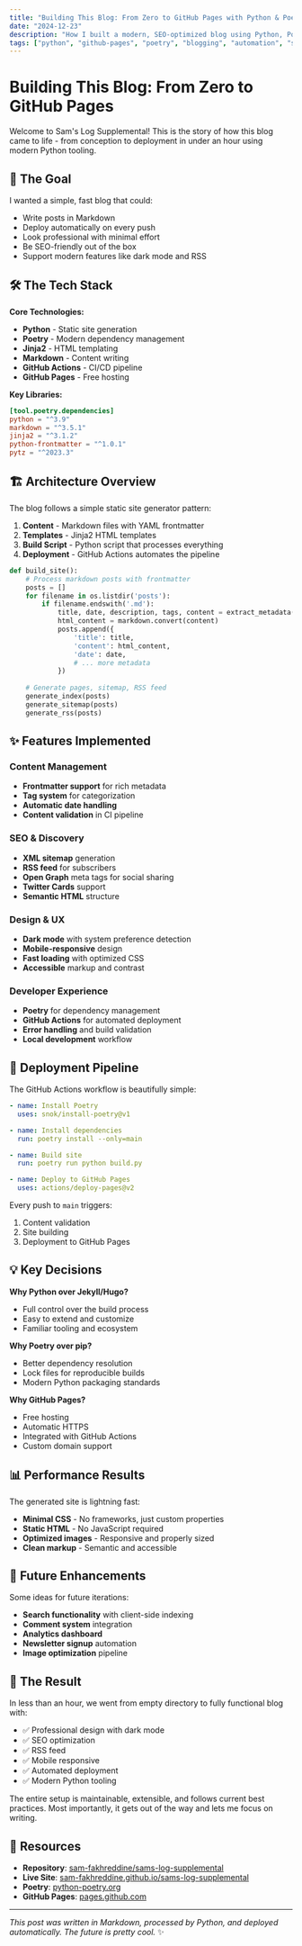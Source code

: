 ```yaml
---
title: "Building This Blog: From Zero to GitHub Pages with Python & Poetry"
date: "2024-12-23"
description: "How I built a modern, SEO-optimized blog using Python, Poetry, GitHub Actions, and GitHub Pages - complete with dark mode and RSS feeds."
tags: ["python", "github-pages", "poetry", "blogging", "automation", "seo"]
---
```


# Building This Blog: From Zero to GitHub Pages

Welcome to Sam's Log Supplemental! This is the story of how this blog came to life - from conception to deployment in under an hour using modern Python tooling.

## 🎯 The Goal

I wanted a simple, fast blog that could:
- Write posts in Markdown
- Deploy automatically on every push
- Look professional with minimal effort
- Be SEO-friendly out of the box
- Support modern features like dark mode and RSS

## 🛠️ The Tech Stack

**Core Technologies:**
- **Python** - Static site generation
- **Poetry** - Modern dependency management
- **Jinja2** - HTML templating
- **Markdown** - Content writing
- **GitHub Actions** - CI/CD pipeline
- **GitHub Pages** - Free hosting

**Key Libraries:**
```toml
[tool.poetry.dependencies]
python = "^3.9"
markdown = "^3.5.1"
jinja2 = "^3.1.2"
python-frontmatter = "^1.0.1"
pytz = "^2023.3"
```

## 🏗️ Architecture Overview

The blog follows a simple static site generator pattern:

1. **Content** - Markdown files with YAML frontmatter
2. **Templates** - Jinja2 HTML templates
3. **Build Script** - Python script that processes everything
4. **Deployment** - GitHub Actions automates the pipeline

```python
def build_site():
    # Process markdown posts with frontmatter
    posts = []
    for filename in os.listdir('posts'):
        if filename.endswith('.md'):
            title, date, description, tags, content = extract_metadata(filepath)
            html_content = markdown.convert(content)
            posts.append({
                'title': title,
                'content': html_content,
                'date': date,
                # ... more metadata
            })
    
    # Generate pages, sitemap, RSS feed
    generate_index(posts)
    generate_sitemap(posts)
    generate_rss(posts)
```

## ✨ Features Implemented

### Content Management
- **Frontmatter support** for rich metadata
- **Tag system** for categorization
- **Automatic date handling**
- **Content validation** in CI pipeline

### SEO & Discovery
- **XML sitemap** generation
- **RSS feed** for subscribers
- **Open Graph** meta tags for social sharing
- **Twitter Cards** support
- **Semantic HTML** structure

### Design & UX
- **Dark mode** with system preference detection
- **Mobile-responsive** design
- **Fast loading** with optimized CSS
- **Accessible** markup and contrast

### Developer Experience
- **Poetry** for dependency management
- **GitHub Actions** for automated deployment
- **Error handling** and build validation
- **Local development** workflow

## 🚀 Deployment Pipeline

The GitHub Actions workflow is beautifully simple:

```yaml
- name: Install Poetry
  uses: snok/install-poetry@v1

- name: Install dependencies
  run: poetry install --only=main

- name: Build site
  run: poetry run python build.py

- name: Deploy to GitHub Pages
  uses: actions/deploy-pages@v2
```

Every push to `main` triggers:
1. Content validation
2. Site building
3. Deployment to GitHub Pages

## 💡 Key Decisions

**Why Python over Jekyll/Hugo?**
- Full control over the build process
- Easy to extend and customize
- Familiar tooling and ecosystem

**Why Poetry over pip?**
- Better dependency resolution
- Lock files for reproducible builds
- Modern Python packaging standards

**Why GitHub Pages?**
- Free hosting
- Automatic HTTPS
- Integrated with GitHub Actions
- Custom domain support

## 📊 Performance Results

The generated site is lightning fast:
- **Minimal CSS** - No frameworks, just custom properties
- **Static HTML** - No JavaScript required
- **Optimized images** - Responsive and properly sized
- **Clean markup** - Semantic and accessible

## 🔮 Future Enhancements

Some ideas for future iterations:
- **Search functionality** with client-side indexing
- **Comment system** integration
- **Analytics dashboard** 
- **Newsletter signup** automation
- **Image optimization** pipeline

## 🎉 The Result

In less than an hour, we went from empty directory to fully functional blog with:
- ✅ Professional design with dark mode
- ✅ SEO optimization
- ✅ RSS feed
- ✅ Mobile responsive
- ✅ Automated deployment
- ✅ Modern Python tooling

The entire setup is maintainable, extensible, and follows current best practices. Most importantly, it gets out of the way and lets me focus on writing.

## 🔗 Resources

- **Repository**: [sam-fakhreddine/sams-log-supplemental](https://github.com/sam-fakhreddine/sams-log-supplemental)
- **Live Site**: [sam-fakhreddine.github.io/sams-log-supplemental](https://sam-fakhreddine.github.io/sams-log-supplemental)
- **Poetry**: [python-poetry.org](https://python-poetry.org)
- **GitHub Pages**: [pages.github.com](https://pages.github.com)

---

*This post was written in Markdown, processed by Python, and deployed automatically. The future is pretty cool.* ✨